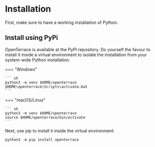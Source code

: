 # Installation
First, make sure to have a working installation of Python. 

## Install using PyPi
OpenTerrace is available at the PyPI repository. Do yourself the favour to install it inside a virtual environment to isolate the installation from your system-wide Python installation. 

=== "Windows"

    ``` sh
    python3 -m venv $HOME/openterrace
    $HOME\openterrace\Scripts\activate.bat
    ```

=== "macOS/Linux"

    ``` sh
    python3 -m venv $HOME/openterrace
    source $HOME/openterrace/bin/activate
    ```

Next, use pip to install it inside the virtual environment:

```python
python3 -m pip install openterrace
```